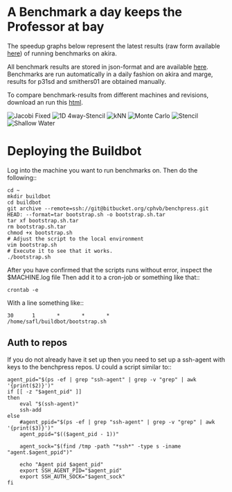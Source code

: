 A Benchmark a day keeps the Professor at bay
============================================

The speedup graphs below represent the latest results (raw form available [here](https://bitbucket.org/cphvb/benchpress/raw/master/results/akira/benchmark-latest.json)) of running benchmarks on akira.

All benchmark results are stored in json-format and are available [here](https://bitbucket.org/cphvb/benchpress/raw/master/results).
Benchmarks are run automatically in a daily fashion on akira and marge, results for p31sd and smithers01 are obtained manually.

To compare benchmark-results from different machines and revisions, download an run this [html](https://bitbucket.org/cphvb/benchpress/raw/master/compare.html).

![Jacobi Fixed   ](https://bitbucket.org/cphvb/benchpress/raw/master/graphs/akira/latest/jacobi%20fixed_speedup.png)
![1D 4way-Stencil](https://bitbucket.org/cphvb/benchpress/raw/master/graphs/akira/latest/1d%204way%20stencil_speedup.png)
![kNN            ](https://bitbucket.org/cphvb/benchpress/raw/master/graphs/akira/latest/knn_speedup.png)
![Monte Carlo    ](https://bitbucket.org/cphvb/benchpress/raw/master/graphs/akira/latest/monte%20carlo_speedup.png)
![Stencil        ](https://bitbucket.org/cphvb/benchpress/raw/master/graphs/akira/latest/stencil%20synth_speedup.png)
![Shallow Water  ](https://bitbucket.org/cphvb/benchpress/raw/master/graphs/akira/latest/shallow%20water_speedup.png)


Deploying the Buildbot
======================

Log into the machine you want to run benchmarks on. Then do the following::

    cd ~
    mkdir buildbot
    cd buildbot
    git archive --remote=ssh://git@bitbucket.org/cphvb/benchpress.git HEAD: --format=tar bootstrap.sh -o bootstrap.sh.tar
    tar xf bootstrap.sh.tar
    rm bootstrap.sh.tar
    chmod +x bootstrap.sh
    # Adjust the script to the local environment
    vim bootstrap.sh
    # Execute it to see that it works.
    ./bootstrap.sh

After you have confirmed that the scripts runs without error, inspect the $MACHINE.log file
Then add it to a cron-job or something like that::

    crontab -e

With a line something like::

    30      1       *       *       *       /home/safl/buildbot/bootstrap.sh

Auth to repos
-------------

If you do not already have it set up then you need to set up a ssh-agent with keys to the benchpress repos.
U could a script similar to::

    agent_pid="$(ps -ef | grep "ssh-agent" | grep -v "grep" | awk '{print($2)}')"
    if [[ -z "$agent_pid" ]]
    then
        eval "$(ssh-agent)"
        ssh-add
    else
        #agent_ppid="$(ps -ef | grep "ssh-agent" | grep -v "grep" | awk '{print($3)}')"
        agent_ppid="$(($agent_pid - 1))"
     
        agent_sock="$(find /tmp -path "*ssh*" -type s -iname "agent.$agent_ppid")"
     
        echo "Agent pid $agent_pid"
        export SSH_AGENT_PID="$agent_pid"
        export SSH_AUTH_SOCK="$agent_sock"
    fi

